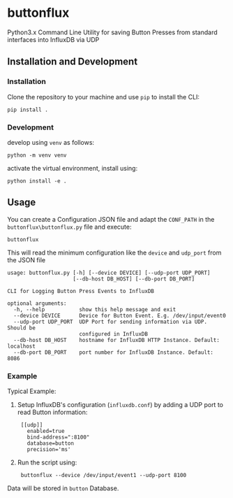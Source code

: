 # buttonflux
Python3.x Command Line Utility for saving Button Presses from standard interfaces into InfluxDB via UDP

## Installation and Development

### Installation
 Clone the repository to your machine and use `pip` to install the CLI:

    pip install .

### Development
develop using `venv` as follows:

    python -m venv venv

activate the virtual environment, install using:

    python install -e .

## Usage

You can create a Configuration JSON file and adapt the `CONF_PATH` in the `buttonflux\buttonflux.py` file and execute:

    buttonflux

This will read the minimum configuration like the `device` and `udp_port` from the JSON file

```
usage: buttonflux.py [-h] [--device DEVICE] [--udp-port UDP_PORT]
                     [--db-host DB_HOST] [--db-port DB_PORT]

CLI for Logging Button Press Events to InfluxDB

optional arguments:
  -h, --help           show this help message and exit
  --device DEVICE      Device for Button Event. E.g. /dev/input/event0
  --udp-port UDP_PORT  UDP Port for sending information via UDP. Should be
                       configured in InfluxDB
  --db-host DB_HOST    hostname for InfluxDB HTTP Instance. Default: localhost
  --db-port DB_PORT    port number for InfluxDB Instance. Default: 8086
```

### Example

Typical Example:

1. Setup InfluxDB's configuration (`influxdb.conf`) by adding a UDP port to read Button information:

        [[udp]]
          enabled=true
          bind-address=":8100"
          database=button
          precision='ms'

2. Run the script using:

        buttonflux --device /dev/input/event1 --udp-port 8100

Data will be stored in `button` Database.
